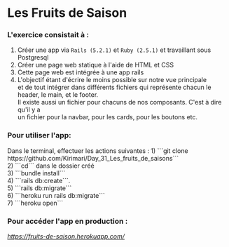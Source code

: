 # Les Fruits de Saison

<h3>L'exercice consistait à :</h3>

1) Créer une app via ```Rails (5.2.1)``` et ```Ruby (2.5.1)``` et travaillant
   sous Postgresql </br>
2) Créer une page web statique à l'aide de HTML et CSS </br>
3) Cette page web est intégrée à une app rails </br>
4) L'objectif étant d'écrire le moins possible sur notre vue principale  </br>
   et de tout intégrer dans différents fichiers qui représente chacun le </br>
   header, le main, et le footer.</br>
   Il existe aussi un fichier pour chacuns de nos composants. C'est à dire qu'il y a </br>
   un fichier pour la navbar, pour les cards, pour les boutons etc.</br>



<h3>Pour utiliser l'app:</h3>
Dans le terminal, effectuer les actions suivantes :
1) ```git clone https://github.com/Kirimari/Day_31_Les_fruits_de_saisons```</br>
2) ```cd``` dans le dossier créé</br>
3) ```bundle install```</br>
4) ```rails db:create```.</br>
5) ```rails db:migrate```</br>
6) ```heroku run rails db:migrate```</br>
7) ```heroku open```</br>

<h3> Pour accéder l'app en production :</h3>

<i> https://fruits-de-saison.herokuapp.com/ </i>
